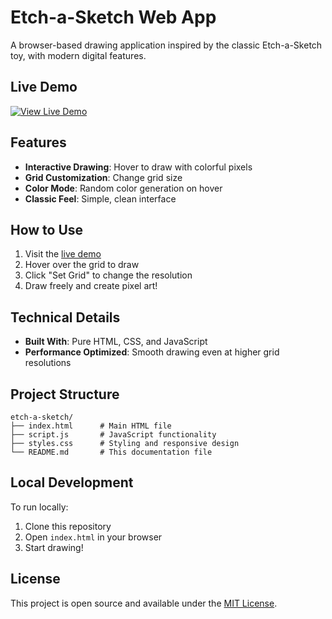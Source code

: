 # Etch-a-Sketch Web App

A browser-based drawing application inspired by the classic Etch-a-Sketch toy, with modern digital features.

## Live Demo

[![View Live Demo](https://img.shields.io/badge/View-Live_Demo-green?style=for-the-badge)](https://etch-a-sketch-nine-omega.vercel.app/)

## Features

- **Interactive Drawing**: Hover to draw with colorful pixels
- **Grid Customization**: Change grid size
- **Color Mode**: Random color generation on hover
- **Classic Feel**: Simple, clean interface

## How to Use

1. Visit the [live demo](https://etch-a-sketch-nine-omega.vercel.app/)
2. Hover over the grid to draw
3. Click "Set Grid" to change the resolution
4. Draw freely and create pixel art!

## Technical Details

- **Built With**: Pure HTML, CSS, and JavaScript
- **Performance Optimized**: Smooth drawing even at higher grid resolutions

## Project Structure

```
etch-a-sketch/
├── index.html      # Main HTML file
├── script.js       # JavaScript functionality
├── styles.css      # Styling and responsive design
└── README.md       # This documentation file
```

## Local Development

To run locally:

1. Clone this repository
2. Open `index.html` in your browser
3. Start drawing!

## License

This project is open source and available under the [MIT License](LICENSE).
